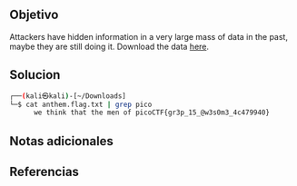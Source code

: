## Objetivo
Attackers have hidden information in a very large mass of data in the past, maybe they are still doing it. Download the data [here](https://artifacts.picoctf.net/c/294/anthem.flag.txt).

## Solucion
```bash
┌──(kali㉿kali)-[~/Downloads]
└─$ cat anthem.flag.txt | grep pico
      we think that the men of picoCTF{gr3p_15_@w3s0m3_4c479940}


```

## Notas adicionales

## Referencias